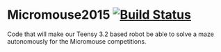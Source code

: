 # Micromouse2015 [![Build Status](https://travis-ci.org/ksemelka/Micromouse2015.svg?branch=master)](https://travis-ci.org/ksemelka/Micromouse2015)
Code that will make our Teensy 3.2 based robot be able to solve a maze autonomously for the Micromouse competitions.

